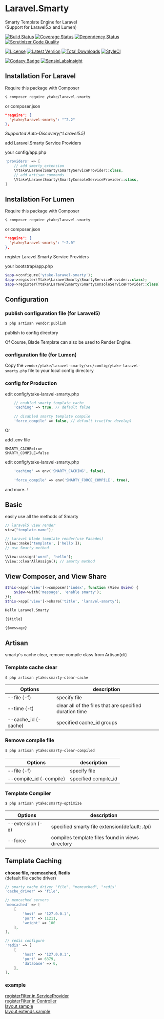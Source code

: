 # Laravel.Smarty

Smarty Template Engine for Laravel  
(Support for Laravel5.x and Lumen)

[![Build Status](http://img.shields.io/travis/ytake/Laravel.Smarty/master.svg?style=flat-square)](https://travis-ci.org/ytake/Laravel.Smarty)
[![Coverage Status](http://img.shields.io/coveralls/ytake/Laravel.Smarty/master.svg?style=flat-square)](https://coveralls.io/r/ytake/Laravel.Smarty?branch=master)
[![Dependency Status](https://www.versioneye.com/user/projects/541bfc296936193b68000060/badge.svg?style=flat-square)](https://www.versioneye.com/user/projects/541bfc296936193b68000060)
[![Scrutinizer Code Quality](http://img.shields.io/scrutinizer/g/ytake/Laravel.Smarty.svg?style=flat-square)](https://scrutinizer-ci.com/g/ytake/Laravel.Smarty/?branch=master)

[![License](http://img.shields.io/packagist/l/ytake/laravel-smarty.svg?style=flat-square)](https://packagist.org/packages/ytake/laravel-smarty)
[![Latest Version](http://img.shields.io/packagist/v/ytake/laravel-smarty.svg?style=flat-square)](https://packagist.org/packages/ytake/laravel-smarty)
[![Total Downloads](http://img.shields.io/packagist/dt/ytake/laravel-smarty.svg?style=flat-square)](https://packagist.org/packages/ytake/laravel-smarty)
[![StyleCI](https://styleci.io/repos/24187404/shield)](https://styleci.io/repos/24187404)

[![Codacy Badge](https://img.shields.io/codacy/grade/9d96e9d8faae4302b3b7e534d0a24449.svg?style=flat-square)](https://www.codacy.com/app/yuuki-takezawa/Laravel-Smarty?utm_source=github.com&amp;utm_medium=referral&amp;utm_content=ytake/Laravel.Smarty&amp;utm_campaign=Badge_Grade)
[![SensioLabsInsight](https://img.shields.io/sensiolabs/i/3837c7b1-ea1e-4db1-8189-f556b14f2ce5.svg?style=flat-square)](https://insight.sensiolabs.com/projects/3837c7b1-ea1e-4db1-8189-f556b14f2ce5)

## Installation For Laravel
Require this package with Composer

```bash
$ composer require ytake/laravel-smarty
```

or composer.json 

```json
"require": {
  "ytake/laravel-smarty": "^2.2"
},
```

*Supported Auto-Discovery(^Laravel5.5)*

add Laravel.Smarty Service Providers

your config/app.php 
```php
'providers' => [
    // add smarty extension
    \Ytake\LaravelSmarty\SmartyServiceProvider::class, 
    // add artisan commands  
    \Ytake\LaravelSmarty\SmartyConsoleServiceProvider::class, 
]
```

## Installation For Lumen
Require this package with Composer

```bash
$ composer require ytake/laravel-smarty
```

or composer.json 

```json
"require": {
  "ytake/laravel-smarty": "~2.0"
},
```

register Laravel.Smarty Service Providers

your bootstrap/app.php 
```php
$app->configure('ytake-laravel-smarty');
$app->register(Ytake\LaravelSmarty\SmartyServiceProvider::class);
$app->register(Ytake\LaravelSmarty\SmartyConsoleServiceProvider::class);
```

## Configuration

### publish configuration file (for Laravel5)

```bash
$ php artisan vendor:publish
```

publish to config directory

Of Course, Blade Template can also be used to Render Engine.

### configuration file (for Lumen)

Copy the `vendor/ytake/laravel-smarty/src/config/ytake-laravel-smarty.php` file to your local config directory

### config for Production
edit config/ytake-laravel-smarty.php

```php
    // enabled smarty template cache
    'caching' => true, // default false
    
    // disabled smarty template compile
    'force_compile' => false, // default true(for develop)
```

Or

add .env file
```
SMARTY_CACHE=true
SMARTY_COMPILE=false
```

edit config/ytake-laravel-smarty.php
 
```php
    'caching' => env('SMARTY_CACHING', false),
   
    'force_compile' => env('SMARTY_FORCE_COMPILE', true),
```

and more..!

## Basic
easily use all the methods of Smarty  

```php
// laravel5 view render
view("template.name");

// Laravel blade template render(use Facades)
\View::make('template', ['hello']);
// use Smarty method

\View::assign('word', 'hello');  
\View::clearAllAssign(); // smarty method
```

## View Composer, and View Share

```php
$this->app['view']->composer('index', function (View $view) {
    $view->with('message', 'enable smarty');
});
$this->app['view']->share('title', 'laravel-smarty');

```

```html
Hello Laravel.Smarty

{$title}

{$message}
```

## Artisan
smarty's cache clear, remove compile class from Artisan(cli)

### Template cache clear
```bash
$ php artisan ytake:smarty-clear-cache
```

| Options  | description |
| ------------- | ------------- |
| --file (-f) | specify file |
| --time (-t) | clear all of the files that are specified duration time |
| --cache_id (-cache) | specified cache_id groups |

### Remove compile file

```bash
$ php artisan ytake:smarty-clear-compiled
```

| Options  | description |
| ------------- | ------------- |
| --file (-f) | specify file |
| --compile_id (-compile) | specified compile_id |

### Template Compiler
 
```bash
$ php artisan ytake:smarty-optimize
```

| Options  | description |
| ------------- | ------------- |
| --extension (-e) | specified smarty file extension(default: *.tpl*) |
| --force | compiles template files found in views directory  |

## Template Caching

**choose file, memcached, Redis**  
(default file cache driver)  

```php
// smarty cache driver "file", "memcached", "redis"
'cache_driver' => 'file',

// memcached servers
'memcached' => [
    [
        'host' => '127.0.0.1',
        'port' => 11211,
        'weight' => 100
    ],
],

// redis configure
'redis' => [
    [
        'host' => '127.0.0.1',
        'port' => 6379,
        'database' => 0,
    ],
],
```

### example
[registerFilter in ServiceProvider](https://gist.github.com/ytake/e8c834e88473ea3f10e7)  
[registerFilter in Controller](https://gist.github.com/ytake/1a6f1d5312b552bc83ff)  
[layout.sample](https://gist.github.com/ytake/11345539)  
[layout.extends.sample](https://gist.github.com/ytake/11345614)
